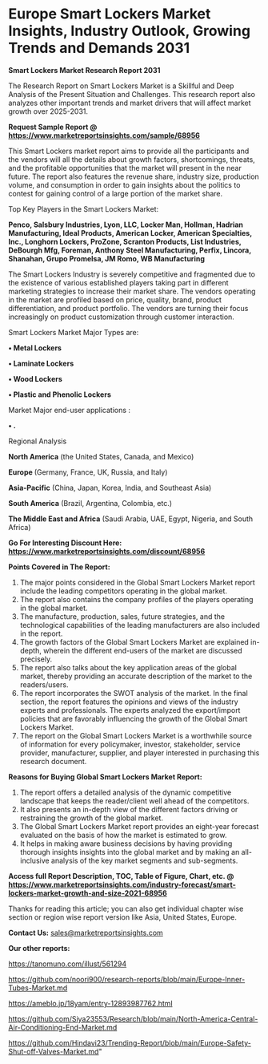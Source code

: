# Europe Smart Lockers Market Insights, Industry Outlook, Growing Trends and Demands 2031

<strong>Smart Lockers Market Research Report 2031</strong>

The Research Report on Smart Lockers Market is a Skillful and Deep Analysis of the Present Situation and Challenges. This research report also analyzes other important trends and market drivers that will affect market growth over 2025-2031.

<strong>Request Sample Report @ <a href=https://www.marketreportsinsights.com/sample/68956>https://www.marketreportsinsights.com/sample/68956</a></strong>

This Smart Lockers market report aims to provide all the participants and the vendors will all the details about growth factors, shortcomings, threats, and the profitable opportunities that the market will present in the near future. The report also features the revenue share, industry size, production volume, and consumption in order to gain insights about the politics to contest for gaining control of a large portion of the market share.

Top Key Players in the Smart Lockers Market:

<strong>Penco, Salsbury Industries, Lyon, LLC, Locker Man, Hollman, Hadrian Manufacturing, Ideal Products, American Locker, American Specialties, Inc., Longhorn Lockers, ProZone, Scranton Products, List Industries, DeBourgh Mfg, Foreman, Anthony Steel Manufacturing, Perfix, Lincora, Shanahan, Grupo Promelsa, JM Romo, WB Manufacturing</strong>

The Smart Lockers Industry is severely competitive and fragmented due to the existence of various established players taking part in different marketing strategies to increase their market share. The vendors operating in the market are profiled based on price, quality, brand, product differentiation, and product portfolio. The vendors are turning their focus increasingly on product customization through customer interaction.

Smart Lockers Market Major Types are:

<strong>• Metal Lockers

• Laminate Lockers

• Wood Lockers

• Plastic and Phenolic Lockers</strong>

Market Major end-user applications :

<strong>• .</strong>

Regional Analysis

</u><strong><b>North America</b></strong> (the United States, Canada, and Mexico)

<strong><b>Europe </b></strong>(Germany, France, UK, Russia, and Italy)

<strong><b>Asia-Pacific</b></strong> (China, Japan, Korea, India, and Southeast Asia)

<strong><b>South America</b></strong> (Brazil, Argentina, Colombia, etc.)

<strong><b>The Middle East and Africa</b></strong> (Saudi Arabia, UAE, Egypt, Nigeria, and South Africa)

<strong>Go For Interesting Discount Here: <a href=https://www.marketreportsinsights.com/discount/68956>https://www.marketreportsinsights.com/discount/68956</a></strong>

<strong>Points Covered in The Report:</strong>
<ol>
  <li>The major points considered in the Global Smart Lockers Market report include the leading competitors operating in the global market.</li>
  <li>The report also contains the company profiles of the players operating in the global market.</li>
  <li>The manufacture, production, sales, future strategies, and the technological capabilities of the leading manufacturers are also included in the report.</li>
  <li>The growth factors of the Global Smart Lockers Market are explained in-depth, wherein the different end-users of the market are discussed precisely.</li>
  <li>The report also talks about the key application areas of the global market, thereby providing an accurate description of the market to the readers/users.</li>
  <li>The report incorporates the SWOT analysis of the market. In the final section, the report features the opinions and views of the industry experts and professionals. The experts analyzed the export/import policies that are favorably influencing the growth of the Global Smart Lockers Market.</li>
  <li>The report on the Global Smart Lockers Market is a worthwhile source of information for every policymaker, investor, stakeholder, service provider, manufacturer, supplier, and player interested in purchasing this research document.</li>
</ol>
<strong>Reasons for Buying Global Smart Lockers Market Report:</strong>

<ol>
  <li>The report offers a detailed analysis of the dynamic competitive landscape that keeps the reader/client well ahead of the competitors.</li>
  <li>It also presents an in-depth view of the different factors driving or restraining the growth of the global market.</li>
  <li>The Global Smart Lockers Market report provides an eight-year forecast evaluated on the basis of how the market is estimated to grow.</li>
  <li>It helps in making aware business decisions by having providing thorough insights insights into the global market and by making an all-inclusive analysis of the key market segments and sub-segments.</li>
</ol>
<strong>Access full Report Description, TOC, Table of Figure, Chart, etc. @ <a href=https://www.marketreportsinsights.com/industry-forecast/smart-lockers-market-growth-and-size-2021-68956>https://www.marketreportsinsights.com/industry-forecast/smart-lockers-market-growth-and-size-2021-68956</a></strong>


Thanks for reading this article; you can also get individual chapter wise section or region wise report version like Asia, United States, Europe.

<strong>Contact Us:</strong>
sales@marketreportsinsights.com

<strong>Our other reports:</strong>

<a href=https://tanomuno.com/illust/561294>https://tanomuno.com/illust/561294</a>

<a href=https://github.com/noori900/research-reports/blob/main/Europe-Inner-Tubes-Market.md>https://github.com/noori900/research-reports/blob/main/Europe-Inner-Tubes-Market.md</a>

<a href=https://ameblo.jp/18yam/entry-12893987762.html>https://ameblo.jp/18yam/entry-12893987762.html</a>

<a href=https://github.com/Siya23553/Research/blob/main/North-America-Central-Air-Conditioning-End-Market.md>https://github.com/Siya23553/Research/blob/main/North-America-Central-Air-Conditioning-End-Market.md</a>

<a href=https://github.com/Hindavi23/Trending-Report/blob/main/Europe-Safety-Shut-off-Valves-Market.md>https://github.com/Hindavi23/Trending-Report/blob/main/Europe-Safety-Shut-off-Valves-Market.md</a>"
